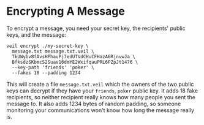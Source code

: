 # Encrypting A Message

To encrypt a message, you need your secret key, the recipients' public keys, and the message:

```shell
veil encrypt ./my-secret-key \
  message.txt message.txt.veil \
  TkUWybv8fAvsHPhauPj7edUTVdCHuCFHazA6RjnvwJa \
  BfksdzSKbmcS2Suav16dmYE2WxifqauPRL6FZpJt1476 \
  --key-path 'friends' 'poker' \
  --fakes 18 --padding 1234 
```

This will create a file `message.txt.veil` which the owners of the two public keys can decrypt if
they have your `friends`, `poker` public key. It adds 18 fake recipients, so neither recipient
really knows how many people you sent the message to. It also adds 1234 bytes of random padding, so
someone monitoring your communications won't know how long the message really is.
